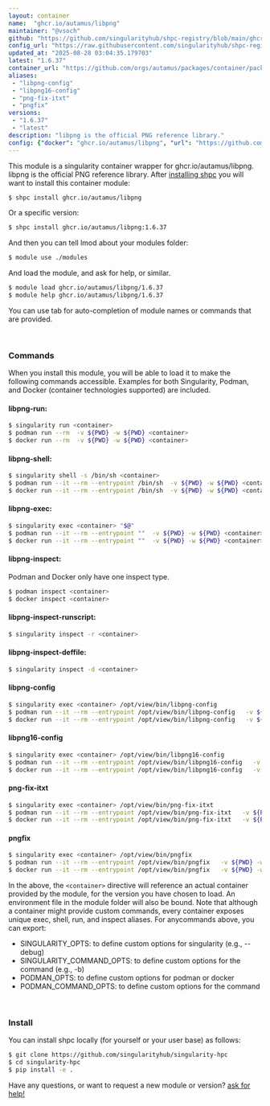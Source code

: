 ```yaml
---
layout: container
name:  "ghcr.io/autamus/libpng"
maintainer: "@vsoch"
github: "https://github.com/singularityhub/shpc-registry/blob/main/ghcr.io/autamus/libpng/container.yaml"
config_url: "https://raw.githubusercontent.com/singularityhub/shpc-registry/main/ghcr.io/autamus/libpng/container.yaml"
updated_at: "2025-08-28 03:04:35.179703"
latest: "1.6.37"
container_url: "https://github.com/orgs/autamus/packages/container/package/libpng"
aliases:
 - "libpng-config"
 - "libpng16-config"
 - "png-fix-itxt"
 - "pngfix"
versions:
 - "1.6.37"
 - "latest"
description: "libpng is the official PNG reference library."
config: {"docker": "ghcr.io/autamus/libpng", "url": "https://github.com/orgs/autamus/packages/container/package/libpng", "maintainer": "@vsoch", "description": "libpng is the official PNG reference library.", "latest": {"1.6.37": "sha256:ad00e5f0737acd7264699a01f9998c1a0c91fa246c21ed3db0523fbf403b4c57"}, "tags": {"1.6.37": "sha256:ad00e5f0737acd7264699a01f9998c1a0c91fa246c21ed3db0523fbf403b4c57", "latest": "sha256:ad00e5f0737acd7264699a01f9998c1a0c91fa246c21ed3db0523fbf403b4c57"}, "aliases": {"libpng-config": "/opt/view/bin/libpng-config", "libpng16-config": "/opt/view/bin/libpng16-config", "png-fix-itxt": "/opt/view/bin/png-fix-itxt", "pngfix": "/opt/view/bin/pngfix"}}
---
```


This module is a singularity container wrapper for ghcr.io/autamus/libpng.
libpng is the official PNG reference library.
After [installing shpc](#install) you will want to install this container module:


```bash
$ shpc install ghcr.io/autamus/libpng
```

Or a specific version:

```bash
$ shpc install ghcr.io/autamus/libpng:1.6.37
```

And then you can tell lmod about your modules folder:

```bash
$ module use ./modules
```

And load the module, and ask for help, or similar.

```bash
$ module load ghcr.io/autamus/libpng/1.6.37
$ module help ghcr.io/autamus/libpng/1.6.37
```

You can use tab for auto-completion of module names or commands that are provided.

<br>

### Commands

When you install this module, you will be able to load it to make the following commands accessible.
Examples for both Singularity, Podman, and Docker (container technologies supported) are included.

#### libpng-run:

```bash
$ singularity run <container>
$ podman run --rm  -v ${PWD} -w ${PWD} <container>
$ docker run --rm  -v ${PWD} -w ${PWD} <container>
```

#### libpng-shell:

```bash
$ singularity shell -s /bin/sh <container>
$ podman run --it --rm --entrypoint /bin/sh  -v ${PWD} -w ${PWD} <container>
$ docker run --it --rm --entrypoint /bin/sh  -v ${PWD} -w ${PWD} <container>
```

#### libpng-exec:

```bash
$ singularity exec <container> "$@"
$ podman run --it --rm --entrypoint ""  -v ${PWD} -w ${PWD} <container> "$@"
$ docker run --it --rm --entrypoint ""  -v ${PWD} -w ${PWD} <container> "$@"
```

#### libpng-inspect:

Podman and Docker only have one inspect type.

```bash
$ podman inspect <container>
$ docker inspect <container>
```

#### libpng-inspect-runscript:

```bash
$ singularity inspect -r <container>
```

#### libpng-inspect-deffile:

```bash
$ singularity inspect -d <container>
```


#### libpng-config

```bash
$ singularity exec <container> /opt/view/bin/libpng-config
$ podman run --it --rm --entrypoint /opt/view/bin/libpng-config   -v ${PWD} -w ${PWD} <container> -c " $@"
$ docker run --it --rm --entrypoint /opt/view/bin/libpng-config   -v ${PWD} -w ${PWD} <container> -c " $@"
```


#### libpng16-config

```bash
$ singularity exec <container> /opt/view/bin/libpng16-config
$ podman run --it --rm --entrypoint /opt/view/bin/libpng16-config   -v ${PWD} -w ${PWD} <container> -c " $@"
$ docker run --it --rm --entrypoint /opt/view/bin/libpng16-config   -v ${PWD} -w ${PWD} <container> -c " $@"
```


#### png-fix-itxt

```bash
$ singularity exec <container> /opt/view/bin/png-fix-itxt
$ podman run --it --rm --entrypoint /opt/view/bin/png-fix-itxt   -v ${PWD} -w ${PWD} <container> -c " $@"
$ docker run --it --rm --entrypoint /opt/view/bin/png-fix-itxt   -v ${PWD} -w ${PWD} <container> -c " $@"
```


#### pngfix

```bash
$ singularity exec <container> /opt/view/bin/pngfix
$ podman run --it --rm --entrypoint /opt/view/bin/pngfix   -v ${PWD} -w ${PWD} <container> -c " $@"
$ docker run --it --rm --entrypoint /opt/view/bin/pngfix   -v ${PWD} -w ${PWD} <container> -c " $@"
```



In the above, the `<container>` directive will reference an actual container provided
by the module, for the version you have chosen to load. An environment file in the
module folder will also be bound. Note that although a container
might provide custom commands, every container exposes unique exec, shell, run, and
inspect aliases. For anycommands above, you can export:

 - SINGULARITY_OPTS: to define custom options for singularity (e.g., --debug)
 - SINGULARITY_COMMAND_OPTS: to define custom options for the command (e.g., -b)
 - PODMAN_OPTS: to define custom options for podman or docker
 - PODMAN_COMMAND_OPTS: to define custom options for the command

<br>

### Install

You can install shpc locally (for yourself or your user base) as follows:

```bash
$ git clone https://github.com/singularityhub/singularity-hpc
$ cd singularity-hpc
$ pip install -e .
```

Have any questions, or want to request a new module or version? [ask for help!](https://github.com/singularityhub/singularity-hpc/issues)